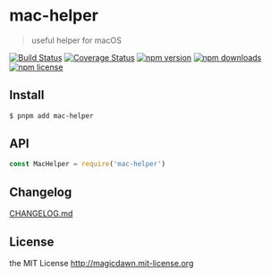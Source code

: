 # mac-helper

> useful helper for macOS

[![Build Status](https://img.shields.io/github/actions/workflow/status/magicdawn/mac-helper/ci.yml?style=flat-square&branch=main)](https://github.com/magicdawn/mac-helper/actions/workflows/ci.yml)
[![Coverage Status](https://img.shields.io/codecov/c/github/magicdawn/mac-helper.svg?style=flat-square)](https://codecov.io/gh/magicdawn/mac-helper)
[![npm version](https://img.shields.io/npm/v/mac-helper.svg?style=flat-square)](https://www.npmjs.com/package/mac-helper)
[![npm downloads](https://img.shields.io/npm/dm/mac-helper.svg?style=flat-square)](https://www.npmjs.com/package/mac-helper)
[![npm license](https://img.shields.io/npm/l/mac-helper.svg?style=flat-square)](http://magicdawn.mit-license.org)

## Install

```sh
$ pnpm add mac-helper
```

## API

```js
const MacHelper = require('mac-helper')
```

## Changelog

[CHANGELOG.md](CHANGELOG.md)

## License

the MIT License http://magicdawn.mit-license.org
